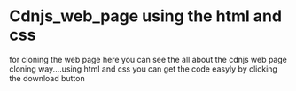    # Cdnjs_web_page using the html and css  
   for cloning the web page 
   here you can see the all about the cdnjs web page cloning way....using html and css
    you can get the code easyly by clicking the download button
